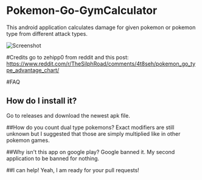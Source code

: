 # Pokemon-Go-GymCalculator
This android application calculates damage for given pokemon or pokemon type from different attack types.

![Screenshot](https://github.com/jehy/Pokemon-Go-Weakness-calculator/blob/master/screenshot.png?raw=true)

#Credits
go to zehipp0 from reddit and this post: https://www.reddit.com/r/TheSilphRoad/comments/4t8seh/pokemon_go_type_advantage_chart/

#FAQ

## How do I install it?
Go to releases and download the newest apk file.

##How do you count dual type pokemons?
Exact modifiers are still unknown but I suggested that those are simply multiplied like in other pokemon games.

##Why isn't this app on google play?
Google banned it. My second application to be banned for nothing.

##I can help!
Yeah, I am ready for your pull requests!

